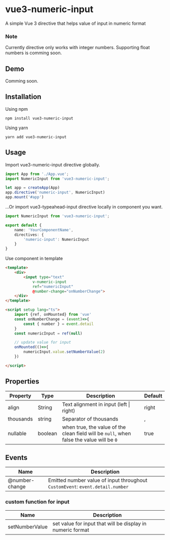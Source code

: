 
# vue3-numeric-input

A simple Vue 3 directive that helps value of input in numeric format

### Note
Currently directive only works with integer numbers. Supporting float numbers is comming soon.
## Demo

Comming soon.
  <!-- - [Example page](https://vue3-typeahdead-input.vercel.app/) -->


## Installation

Using npm
```
npm install vue3-numeric-input
```

Using yarn
```
yarn add vue3-numeric-input
```

## Usage
Import vue3-numeric-input directive globally.

```ts
import App from './App.vue';
import NumericInput from 'vue3-numeric-input';

let app = createApp(App)
app.directive('numeric-input', NumericInput)
app.mount('#app')
```

...Or import vue3-typeahead-input directive locally in component you want. 

```ts
import NumericInput from 'vue3-numeric-input';

export default {
    name: 'YourComponentName',
    directives: {
        'numeric-input': NumericInput
    }
}
```
Use component in template
```html
<template>
    <div>
        <input type="text"
            v-numeric-input
            ref="numericInput"
            @number-change="onNumberChange">
    </div>
</template>

<script setup lang="ts">
    import {ref, onMounted} from 'vue'
    const onNumberChange = (event)=>{
        const { number } = event.detail 
    }
    const numericInput = ref(null)

    // update value for input
    onMounted(()=>{
        numericInput.value.setNumberValue(2)
    })

</script>

```

## Properties

| Property  | Type | Description | Default |
|---|---|---|---|
| align | String | Text alignment in input (left \| right) | right |
| thousands | string | Separator of thousands | , |
| nullable | boolean | when true, the value of the clean field will be `null`, when false the value will be `0` | true |



## Events

| Name | Description |
| ---- | ----------- |
| @number-change | Emitted number value of input throughout `CustomEvent`: `event.detail.number` |

### custom function for input

| Name | Description |
| ---- | ----------- |
| setNumberValue | set value for input that will be display in numeric format |